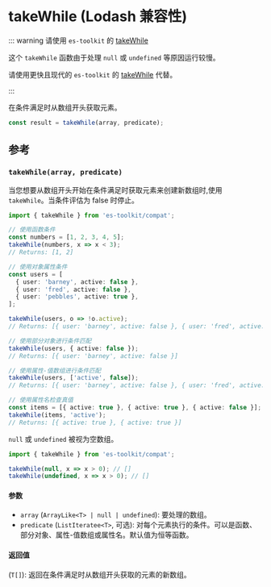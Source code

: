# takeWhile (Lodash 兼容性)

::: warning 请使用 `es-toolkit` 的 [takeWhile](../../array/takeWhile.md)

这个 `takeWhile` 函数由于处理 `null` 或 `undefined` 等原因运行较慢。

请使用更快且现代的 `es-toolkit` 的 [takeWhile](../../array/takeWhile.md) 代替。

:::

在条件满足时从数组开头获取元素。

```typescript
const result = takeWhile(array, predicate);
```

## 参考

### `takeWhile(array, predicate)`

当您想要从数组开头开始在条件满足时获取元素来创建新数组时,使用 `takeWhile`。当条件评估为 false 时停止。

```typescript
import { takeWhile } from 'es-toolkit/compat';

// 使用函数条件
const numbers = [1, 2, 3, 4, 5];
takeWhile(numbers, x => x < 3);
// Returns: [1, 2]

// 使用对象属性条件
const users = [
  { user: 'barney', active: false },
  { user: 'fred', active: false },
  { user: 'pebbles', active: true },
];

takeWhile(users, o => !o.active);
// Returns: [{ user: 'barney', active: false }, { user: 'fred', active: false }]

// 使用部分对象进行条件匹配
takeWhile(users, { active: false });
// Returns: [{ user: 'barney', active: false }]

// 使用属性-值数组进行条件匹配
takeWhile(users, ['active', false]);
// Returns: [{ user: 'barney', active: false }, { user: 'fred', active: false }]

// 使用属性名检查真值
const items = [{ active: true }, { active: true }, { active: false }];
takeWhile(items, 'active');
// Returns: [{ active: true }, { active: true }]
```

`null` 或 `undefined` 被视为空数组。

```typescript
import { takeWhile } from 'es-toolkit/compat';

takeWhile(null, x => x > 0); // []
takeWhile(undefined, x => x > 0); // []
```

#### 参数

- `array` (`ArrayLike<T> | null | undefined`): 要处理的数组。
- `predicate` (`ListIteratee<T>`, 可选): 对每个元素执行的条件。可以是函数、部分对象、属性-值数组或属性名。默认值为恒等函数。

#### 返回值

(`T[]`): 返回在条件满足时从数组开头获取的元素的新数组。
